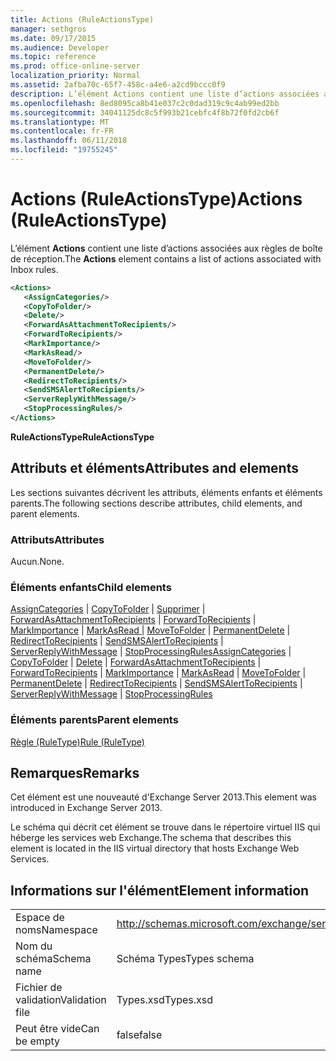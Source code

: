 ```yaml
---
title: Actions (RuleActionsType)
manager: sethgros
ms.date: 09/17/2015
ms.audience: Developer
ms.topic: reference
ms.prod: office-online-server
localization_priority: Normal
ms.assetid: 2afba70c-65f7-458c-a4e6-a2cd9bccc0f9
description: L’élément Actions contient une liste d’actions associées aux règles de boîte de réception.
ms.openlocfilehash: 8ed8095ca8b41e037c2c0dad319c9c4ab99ed2bb
ms.sourcegitcommit: 34041125dc8c5f993b21cebfc4f8b72f0fd2cb6f
ms.translationtype: MT
ms.contentlocale: fr-FR
ms.lasthandoff: 06/11/2018
ms.locfileid: "19755245"
---
```

# <a name="actions-ruleactionstype"></a><span data-ttu-id="635ce-103">Actions (RuleActionsType)</span><span class="sxs-lookup"><span data-stu-id="635ce-103">Actions (RuleActionsType)</span></span>

<span data-ttu-id="635ce-104">L’élément **Actions** contient une liste d’actions associées aux règles de boîte de réception.</span><span class="sxs-lookup"><span data-stu-id="635ce-104">The **Actions** element contains a list of actions associated with Inbox rules.</span></span> 
  
```XML
<Actions>
   <AssignCategories/>
   <CopyToFolder/>
   <Delete/>
   <ForwardAsAttachmentToRecipients/>
   <ForwardToRecipients/>
   <MarkImportance/>
   <MarkAsRead/>
   <MoveToFolder/>
   <PermanentDelete/>
   <RedirectToRecipients/>
   <SendSMSAlertToRecipients/>
   <ServerReplyWithMessage/>
   <StopProcessingRules/>
</Actions>
```

 <span data-ttu-id="635ce-105">**RuleActionsType**</span><span class="sxs-lookup"><span data-stu-id="635ce-105">**RuleActionsType**</span></span>
## <a name="attributes-and-elements"></a><span data-ttu-id="635ce-106">Attributs et éléments</span><span class="sxs-lookup"><span data-stu-id="635ce-106">Attributes and elements</span></span>

<span data-ttu-id="635ce-107">Les sections suivantes décrivent les attributs, éléments enfants et éléments parents.</span><span class="sxs-lookup"><span data-stu-id="635ce-107">The following sections describe attributes, child elements, and parent elements.</span></span>
  
### <a name="attributes"></a><span data-ttu-id="635ce-108">Attributs</span><span class="sxs-lookup"><span data-stu-id="635ce-108">Attributes</span></span>

<span data-ttu-id="635ce-109">Aucun.</span><span class="sxs-lookup"><span data-stu-id="635ce-109">None.</span></span>
  
### <a name="child-elements"></a><span data-ttu-id="635ce-110">Éléments enfants</span><span class="sxs-lookup"><span data-stu-id="635ce-110">Child elements</span></span>

<span data-ttu-id="635ce-111">[AssignCategories](assigncategories.md) | [CopyToFolder](copytofolder.md) | [Supprimer](delete.md) | [ForwardAsAttachmentToRecipients](forwardasattachmenttorecipients.md) | [ForwardToRecipients](forwardtorecipients.md) | [MarkImportance](markimportance.md) | [MarkAsRead ](markasread.md)  |  [MoveToFolder](movetofolder.md) | [PermanentDelete](permanentdelete.md) | [RedirectToRecipients](redirecttorecipients.md) | [SendSMSAlertToRecipients](sendsmsalerttorecipients.md) | [ServerReplyWithMessage](serverreplywithmessage.md)  |  [ StopProcessingRules](stopprocessingrules.md)</span><span class="sxs-lookup"><span data-stu-id="635ce-111">[AssignCategories](assigncategories.md) | [CopyToFolder](copytofolder.md) | [Delete](delete.md) | [ForwardAsAttachmentToRecipients](forwardasattachmenttorecipients.md) | [ForwardToRecipients](forwardtorecipients.md) | [MarkImportance](markimportance.md) | [MarkAsRead](markasread.md) | [MoveToFolder](movetofolder.md) | [PermanentDelete](permanentdelete.md) | [RedirectToRecipients](redirecttorecipients.md) | [SendSMSAlertToRecipients](sendsmsalerttorecipients.md) | [ServerReplyWithMessage](serverreplywithmessage.md) | [StopProcessingRules](stopprocessingrules.md)</span></span>
  
### <a name="parent-elements"></a><span data-ttu-id="635ce-112">Éléments parents</span><span class="sxs-lookup"><span data-stu-id="635ce-112">Parent elements</span></span>

[<span data-ttu-id="635ce-113">Règle (RuleType)</span><span class="sxs-lookup"><span data-stu-id="635ce-113">Rule (RuleType)</span></span>](rule-ruletype.md)
  
## <a name="remarks"></a><span data-ttu-id="635ce-114">Remarques</span><span class="sxs-lookup"><span data-stu-id="635ce-114">Remarks</span></span>

<span data-ttu-id="635ce-115">Cet élément est une nouveauté d'Exchange Server 2013.</span><span class="sxs-lookup"><span data-stu-id="635ce-115">This element was introduced in Exchange Server 2013.</span></span>
  
<span data-ttu-id="635ce-116">Le schéma qui décrit cet élément se trouve dans le répertoire virtuel IIS qui héberge les services web Exchange.</span><span class="sxs-lookup"><span data-stu-id="635ce-116">The schema that describes this element is located in the IIS virtual directory that hosts Exchange Web Services.</span></span>
  
## <a name="element-information"></a><span data-ttu-id="635ce-117">Informations sur l'élément</span><span class="sxs-lookup"><span data-stu-id="635ce-117">Element information</span></span>

|||
|:-----|:-----|
|<span data-ttu-id="635ce-118">Espace de noms</span><span class="sxs-lookup"><span data-stu-id="635ce-118">Namespace</span></span>  <br/> |http://schemas.microsoft.com/exchange/services/2006/types  <br/> |
|<span data-ttu-id="635ce-119">Nom du schéma</span><span class="sxs-lookup"><span data-stu-id="635ce-119">Schema name</span></span>  <br/> |<span data-ttu-id="635ce-120">Schéma Types</span><span class="sxs-lookup"><span data-stu-id="635ce-120">Types schema</span></span>  <br/> |
|<span data-ttu-id="635ce-121">Fichier de validation</span><span class="sxs-lookup"><span data-stu-id="635ce-121">Validation file</span></span>  <br/> |<span data-ttu-id="635ce-122">Types.xsd</span><span class="sxs-lookup"><span data-stu-id="635ce-122">Types.xsd</span></span>  <br/> |
|<span data-ttu-id="635ce-123">Peut être vide</span><span class="sxs-lookup"><span data-stu-id="635ce-123">Can be empty</span></span>  <br/> |<span data-ttu-id="635ce-124">false</span><span class="sxs-lookup"><span data-stu-id="635ce-124">false</span></span>  <br/> |
   

